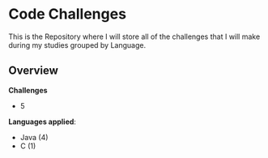 # Code Challenges

This is the Repository where I will store all of the challenges that I will make during my studies grouped by Language.

## Overview 
**Challenges**
- 5

**Languages applied**: 
 - Java (4)
 - C (1)


